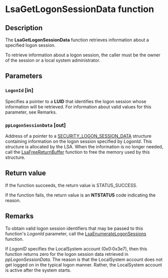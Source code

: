# LsaGetLogonSessionData function

## Description

The **LsaGetLogonSessionData** function retrieves information about a specified logon session.

To retrieve information about a logon session, the caller must be the owner of the session or a local system administrator.

## Parameters

### `LogonId` [in]

Specifies a pointer to a **LUID** that identifies the logon session whose information will be retrieved. For information about valid values for this parameter, see Remarks.

### `ppLogonSessionData` [out]

Address of a pointer to a
[SECURITY_LOGON_SESSION_DATA](https://learn.microsoft.com/windows/desktop/api/ntsecapi/ns-ntsecapi-security_logon_session_data) structure containing information on the logon session specified by *LogonId*. This structure is allocated by the LSA. When the information is no longer needed, call the
[LsaFreeReturnBuffer](https://learn.microsoft.com/windows/desktop/api/ntsecapi/nf-ntsecapi-lsafreereturnbuffer) function to free the memory used by this structure.

## Return value

If the function succeeds, the return value is STATUS_SUCCESS.

If the function fails, the return value is an **NTSTATUS** code indicating the reason.

## Remarks

To obtain valid logon session identifiers that may be passed to this function's *LogonId* parameter, call the
[LsaEnumerateLogonSessions](https://learn.microsoft.com/windows/desktop/api/ntsecapi/nf-ntsecapi-lsaenumeratelogonsessions) function.

If *LogonID* specifies the LocalSystem account (0x0:0x3e7), then this function returns zero for the logon session data retrieved in *ppLogonSessionData*. The reason is that the LocalSystem account does not get logged on in the typical logon manner. Rather, the LocalSystem account is active after the system starts.